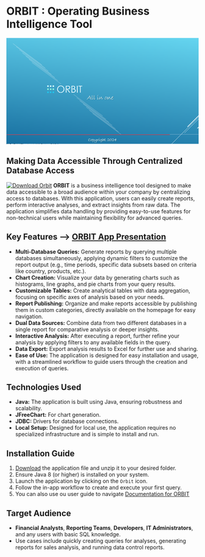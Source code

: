 # ORBIT : Operating Business Intelligence Tool
![Running Screenshot](./images/runing.png)
## Making Data Accessible Through Centralized Database Access
[![Download Orbit](https://a.fsdn.com/con/app/sf-download-button)](https://sourceforge.net/projects/orbitap/files/latest/download)
**ORBIT** is a business intelligence tool designed to make data accessible to a broad audience within your company by centralizing access to databases. With this application, users can easily create reports, perform interactive analyses, and extract insights from raw data. The application simplifies data handling by providing easy-to-use features for non-technical users while maintaining flexibility for advanced queries.

## Key Features --> [ORBIT App Presentation](https://dashboardtools.github.io/Orbit/homepage.html)

- **Multi-Database Queries:** Generate reports by querying multiple databases simultaneously, applying dynamic filters to customize the report output (e.g., time periods, specific data subsets based on criteria like country, products, etc.).
- **Chart Creation:** Visualize your data by generating charts such as histograms, line graphs, and pie charts from your query results.
- **Customizable Tables:** Create analytical tables with data aggregation, focusing on specific axes of analysis based on your needs.
- **Report Publishing:** Organize and make reports accessible by publishing them in custom categories, directly available on the homepage for easy navigation.
- **Dual Data Sources:** Combine data from two different databases in a single report for comparative analysis or deeper insights.
- **Interactive Analysis:** After executing a report, further refine your analysis by applying filters to any available fields in the query.
- **Data Export:** Export analysis results to Excel for further use and sharing.
- **Ease of Use:** The application is designed for easy installation and usage, with a streamlined workflow to guide users through the creation and execution of queries.

## Technologies Used

- **Java:** The application is built using Java, ensuring robustness and scalability.
- **JFreeChart:** For chart generation.
- **JDBC:** Drivers for database connections.
- **Local Setup:** Designed for local use, the application requires no specialized infrastructure and is simple to install and run.

## Installation Guide

1. [Download](https://sourceforge.net/projects/orbitap/files/latest/download) the application file and unzip it to your desired folder.
2. Ensure Java 8 (or higher) is installed on your system.
3. Launch the application by clicking on the `Orbit` icon.
4. Follow the in-app workflow to create and execute your first query.
5. You can also use ou user guide to navigate [Documentation for ORBIT](./userGuide.md)

## Target Audience

- **Financial Analysts**, **Reporting Teams**, **Developers**, **IT Administrators**, and any users with basic SQL knowledge.
- Use cases include quickly creating queries for analyses, generating reports for sales analysis, and running data control reports.
